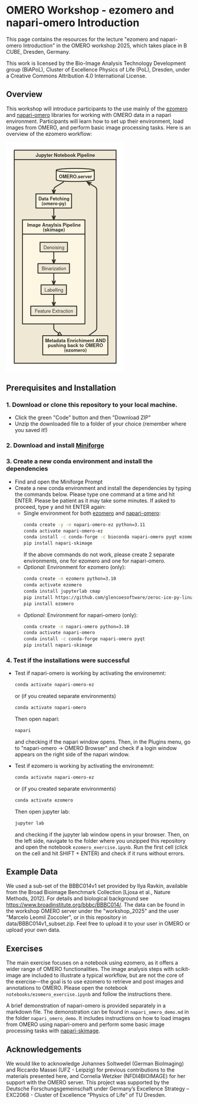 # OMERO Workshop - ezomero and napari-omero Introduction

This page contains the resources for the lecture "ezomero and napari-omero Introduction" in the OMERO workshop 2025, which takes place in B CUBE, Dresden, Germany.

This work is licensed by the Bio-Image Analysis Technology Development group (BiAPoL), Cluster of Excellence Physics of Life (PoL), Dresden, under a Creative Commons Attribution 4.0 International License.

## Overview

This workshop will introduce participants to the use mainly of the [ezomero](https://github.com/erickmartins/ezomero) and [napari-omero](https://github.com/tlambert03/napari-omero) libraries for working with OMERO data in a napari environment. Participants will learn how to set up their environment, load images from OMERO, and perform basic image processing tasks. Here is an overview of the ezomero workflow:

![](./screenshots/JN.png)

## Prerequisites and Installation

### 1. Download or clone this repository to your local machine.

  - Click the green "Code" button and then "Download ZIP"
  - Unzip the downloaded file to a folder of your choice (remember where you saved it!)

### 2. Download and install [Miniforge](https://conda-forge.org/download/)

### 3. Create a new conda environment and install the dependencies

 - Find and open the Miniforge Prompt
 - Create a new conda environment and install the dependencies by typing the commands below. Please type one command at a time and hit ENTER. Please be patient as it may take some minutes. If asked to proceed, type y and hit ENTER again:
    - Single environment for both [ezomero](https://github.com/erickmartins/ezomero?tab=readme-ov-file#ezomero) and [napari-omero](https://github.com/tlambert03/napari-omero?tab=readme-ov-file#napari-omero):
        ```bash
        conda create -y -n napari-omero-ez python=3.11
        conda activate napari-omero-ez
        conda install -c conda-forge -c bioconda napari-omero pyqt ezomero jupyterlab cmap omero-py>=5.17.0
        pip install napari-skimage
        ```
        If the above commands do not work, please create 2 separate environments, one for ezomero and one for napari-omero.
    - *Optional*: Environment for ezomero (only):
        ```bash
        conda create -n ezomero python=3.10
        conda activate ezomero
        conda install jupyterlab cmap
        pip install https://github.com/glencoesoftware/zeroc-ice-py-linux-x86_64/releases/download/20240202/zeroc_ice-3.6.5-cp310-cp310-manylinux_2_28_x86_64.whl
        pip install ezomero
        ```
    - *Optional*: Environment for napari-omero (only):
        ```bash
        conda create -n napari-omero python=3.10
        conda activate napari-omero
        conda install -c conda-forge napari-omero pyqt
        pip install napari-skimage
        ```

### 4. Test if the installations were successful
- Test if napari-omero is working by activating the environemnt:
    ```bash
    conda activate napari-omero-ez
    ```
    or (if you created separate environments)
    ```bash
    conda activate napari-omero
    ```
    Then open napari:
    ```bash
    napari
    ```
    and checking if the napari window opens. Then, in the Plugins menu, go to "napari-omero -> OMERO Browser" and check if a login window appears on the right side of the napari window.

- Test if ezomero is working by activating the environemnt:
    ```bash
    conda activate napari-omero-ez
    ```
    or (if you created separate environments)
    ```bash
    conda activate ezomero
    ```
    Then open jupyter lab:
    ```bash
    jupyter lab
    ```
    and checking if the jupyter lab window opens in your browser. Then, on the left side, navigate to the folder where you unzipped this repository and open the notebook `ezomero_exercise.ipynb`. Run the first cell (click on the cell and hit SHIFT + ENTER) and check if it runs without errors.


## Example Data

We used a sub-set of the BBBC014v1 set provided by Ilya Ravkin, available from the Broad Bioimage Benchmark Collection [Ljosa et al., Nature Methods, 2012]. For details and biological background see https://www.broadinstitute.org/bbbc/BBBC014/. The data can be found in the workshop OMERO server under the "workshop_2025" and the user "Marcelo Leomil Zoccoler", or in this repository in data/BBBC014v1_subset.zip. Feel free to upload it to your user in OMERO or upload your own data.

## Exercises

The main exercise focuses on a notebook using ezomero, as it offers a wider range of OMERO functionalities. The image analysis steps with scikit-image are included to illustrate a typical workflow, but are not the core of the exercise—the goal is to use ezomero to retrieve and post images and annotations to OMERO. Please open the notebook `notebooks/ezomero_exercise.ipynb` and follow the instructions there.

A brief demonstration of napari-omero is provided separately in a markdown file. The demonstration can be found in `napari_omero_demo.md` in the folder `napari_omero_demo`. It includes instructions on how to load images from OMERO using napari-omero and perform some basic image processing tasks with [napari-skimage](https://github.com/guiwitz/napari-skimage).

## Acknowledgements

We would like to acknowledge Johannes Soltwedel (German BioImaging) and Riccardo Massei (UFZ - Leipzig) for previous contributions to the materials presented here, and Cornelia Wetzker (NFDI4BIOIMAGE) for her support with the OMERO server. This project was supported by the Deutsche Forschungsgemeinschaft under Germany’s Excellence Strategy – EXC2068 - Cluster of Excellence “Physics of Life” of TU Dresden.
